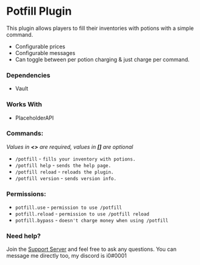 # Potfill Plugin

This plugin allows players to fill their inventories with potions with a simple command.

- Configurable prices
- Configurable messages
- Can toggle between per potion charging & just charge per command.

### Dependencies

- Vault

### Works With

- PlaceholderAPI

### Commands:

*Values in **<>** are required, values in **[]** are optional*

- ``/potfill`` - ``fills your inventory with potions.``
- ``/potfill help`` - ``sends the help page.``
- ``/potfill reload`` - ``reloads the plugin.``
- ``/potfill version`` - ``sends version info.``

### Permissions:

- ```potfill.use```   - ``permission to use /potfill``
- ```potfill.reload```   - ``permission to use /potfill reload``
- ```potfill.bypass```   - ``doesn't charge money when using /potfill``

### Need help?

Join the [Support Server](https://discord.i0dev.com/) and feel free to ask any questions. You can message me directly
too, my discord is i0#0001
